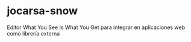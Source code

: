 # jocarsa-snow
Editor What You See Is What You Get para integrar en aplicaciones web como librería externa
